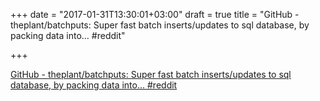 +++
date = "2017-01-31T13:30:01+03:00"
draft = true
title = "GitHub - theplant/batchputs: Super fast batch inserts/updates to sql database, by packing data into…  #reddit"

+++

<p><a href="https://t.co/Jc2nil0WbW">GitHub - theplant/batchputs: Super fast batch inserts/updates to sql database, by packing data into…  #reddit</a></p>
